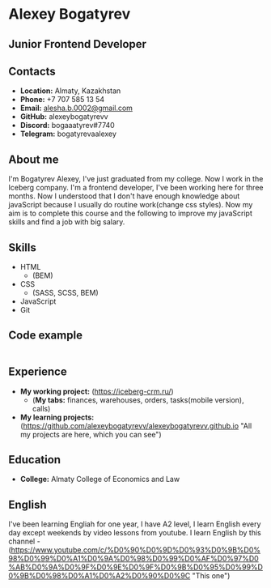# Alexey Bogatyrev
## Junior Frontend Developer 
## Contacts
* __Location:__ Almaty, Kazakhstan
* __Phone:__ +7 707 585 13 54
* __Email:__ alesha.b.0002@gmail.com
* __GitHub:__ alexeybogatyrevv
* __Discord:__ bogaaatyrev#7740
* __Telegram:__ bogatyrevaalexey
## About me
I'm Bogatyrev Alexey, I've just graduated from my college. Now I work in the Iceberg company. I'm a frontend developer, I've been working here for three months. Now I understood that I don't have enough knowledge about javaScript because I usually do routine work(change css styles). Now my aim is to complete this course and the following to improve my javaScript skills and find a job with big salary.
## Skills
* HTML
    + (BEM)
* CSS
    + (SASS, SCSS, BEM)
* JavaScript
* Git
## Code example 
```

```
## Experience 
* __My working project:__ (https://iceberg-crm.ru/) 
    + (__My tabs:__ finances, warehouses, orders, tasks(mobile version), calls)
* __My learning projects:__ (https://github.com/alexeybogatyrevv/alexeybogatyrevv.github.io "All my projects are here, which you can see")
## Education
* __College:__ Almaty College of Economics and Law
## English
I've been learning Engliah for one year, I have A2 level, I learn English every day except weekends by video lessons from youtube. I learn English by this channel - (https://www.youtube.com/c/%D0%90%D0%9D%D0%93%D0%9B%D0%98%D0%99%D0%A1%D0%9A%D0%98%D0%99%D0%AF%D0%97%D0%AB%D0%9A%D0%9F%D0%9E%D0%9F%D0%9B%D0%95%D0%99%D0%9B%D0%98%D0%A1%D0%A2%D0%90%D0%9C "This one")




